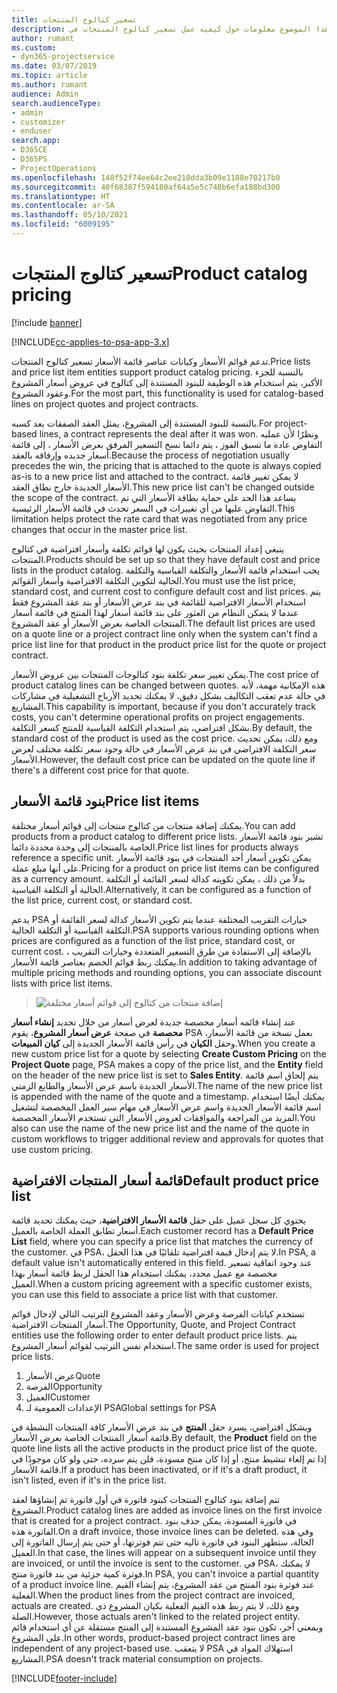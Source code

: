 ```yaml
---
title: تسعير كتالوج المنتجات
description: يقدم هذا الموضوع معلومات حول كيفية عمل تسعير كتالوج المنتجات في Dynamics 365 Project Service Automation (PSA).
author: rumant
ms.custom:
- dyn365-projectservice
ms.date: 03/07/2019
ms.topic: article
ms.author: rumant
audience: Admin
search.audienceType:
- admin
- customizer
- enduser
search.app:
- D365CE
- D365PS
- ProjectOperations
ms.openlocfilehash: 148f52f74ee64c2ee218dda3b09e1188e70217b0
ms.sourcegitcommit: 40f68387f594180af64a5e5c748b6efa188bd300
ms.translationtype: HT
ms.contentlocale: ar-SA
ms.lasthandoff: 05/10/2021
ms.locfileid: "6009195"
---
```

# <a name="product-catalog-pricing"></a><span data-ttu-id="e611f-103">تسعير كتالوج المنتجات</span><span class="sxs-lookup"><span data-stu-id="e611f-103">Product catalog pricing</span></span> 

[!include [banner](../includes/psa-now-project-operations.md)]

[!INCLUDE[cc-applies-to-psa-app-3.x](../includes/cc-applies-to-psa-app-3x.md)]


<span data-ttu-id="e611f-104">تدعم قوائم الأسعار وكيانات عناصر قائمة الأسعار تسعير كتالوج المنتجات.</span><span class="sxs-lookup"><span data-stu-id="e611f-104">Price lists and price list item entities support product catalog pricing.</span></span> <span data-ttu-id="e611f-105">بالنسبة للجزء الأكبر، يتم استخدام هذه الوظيفة للبنود المستندة إلى كتالوج في عروض أسعار المشروع وعقود المشروع.</span><span class="sxs-lookup"><span data-stu-id="e611f-105">For the most part, this functionality is used for catalog-based lines on project quotes and project contracts.</span></span>

<span data-ttu-id="e611f-106">بالنسبة للبنود المستندة إلى المشروع، يمثل العقد الصفقات بعد كسبه.</span><span class="sxs-lookup"><span data-stu-id="e611f-106">For project-based lines, a contract represents the deal after it was won.</span></span> <span data-ttu-id="e611f-107">ونظرًا لأن عمليه التفاوض عادة ما تسبق الفوز ، يتم دائما نسخ التسعير المرفق بعرض الأسعار ، إلى قائمة أسعار جديده وإرفاقه بالعقد.</span><span class="sxs-lookup"><span data-stu-id="e611f-107">Because the process of negotiation usually precedes the win, the pricing that is attached to the quote is always copied as-is to a new price list and attached to the contract.</span></span> <span data-ttu-id="e611f-108">لا يمكن تغيير قائمة الأسعار الجديدة خارج نطاق العقد.</span><span class="sxs-lookup"><span data-stu-id="e611f-108">This new price list can't be changed outside the scope of the contract.</span></span> <span data-ttu-id="e611f-109">يساعد هذا الحد على حماية بطاقة الأسعار التي تم التفاوض عليها من أي تغييرات في السعر تحدث في قائمة الأسعار الرئيسية.</span><span class="sxs-lookup"><span data-stu-id="e611f-109">This limitation helps protect the rate card that was negotiated from any price changes that occur in the master price list.</span></span>

<span data-ttu-id="e611f-110">ينبغي إعداد المنتجات بحيث يكون لها قوائم تكلفة وأسعار افتراضية في كتالوج المنتجات.</span><span class="sxs-lookup"><span data-stu-id="e611f-110">Products should be set up so that they have default cost and price lists in the product catalog.</span></span> <span data-ttu-id="e611f-111">يجب استخدام قائمة الأسعار والتكلفة القياسية والتكلفة الحالية لتكوين التكلفة الافتراضية وأسعار القوائم.</span><span class="sxs-lookup"><span data-stu-id="e611f-111">You must use the list price, standard cost, and current cost to configure default cost and list prices.</span></span> <span data-ttu-id="e611f-112">يتم استخدام الأسعار الافتراضية للقائمة في بند عرض الأسعار أو بند عقد المشروع فقط عندما لا يتمكن النظام من العثور على بند قائمة أسعار لهذا المنتج في قائمة أسعار المنتجات الخاصة بعرض الأسعار أو عقد المشروع.</span><span class="sxs-lookup"><span data-stu-id="e611f-112">The default list prices are used on a quote line or a project contract line only when the system can't find a price list line for that product in the product price list for the quote or project contract.</span></span>

<span data-ttu-id="e611f-113">يمكن تغيير سعر تكلفة بنود كتالوجات المنتجات بين عروض الأسعار.</span><span class="sxs-lookup"><span data-stu-id="e611f-113">The cost price of product catalog lines can be changed between quotes.</span></span> <span data-ttu-id="e611f-114">هذه الإمكانية مهمة، لأنه في حالة عدم تعقب التكاليف بشكل دقيق، لا يمكنك تحديد الأرباح التشغيلية في مشاركات المشاريع.</span><span class="sxs-lookup"><span data-stu-id="e611f-114">This capability is important, because if you don't accurately track costs, you can't determine operational profits on project engagements.</span></span> <span data-ttu-id="e611f-115">بشكل افتراضي، يتم استخدام التكلفة القياسية للمنتج كسعر التكلفة.</span><span class="sxs-lookup"><span data-stu-id="e611f-115">By default, the standard cost of the product is used as the cost price.</span></span> <span data-ttu-id="e611f-116">ومع ذلك، يمكن تحديث سعر التكلفة الافتراضي في بند عرض الأسعار في حالة وجود سعر تكلفة مختلف لعرض الأسعار.</span><span class="sxs-lookup"><span data-stu-id="e611f-116">However, the default cost price can be updated on the quote line if there's a different cost price for that quote.</span></span>

## <a name="price-list-items"></a><span data-ttu-id="e611f-117">بنود قائمة الأسعار</span><span class="sxs-lookup"><span data-stu-id="e611f-117">Price list items</span></span>

<span data-ttu-id="e611f-118">يمكنك إضافة منتجات من كتالوج منتجات إلى قوائم أسعار مختلفة.</span><span class="sxs-lookup"><span data-stu-id="e611f-118">You can add products from a product catalog to different price lists.</span></span> <span data-ttu-id="e611f-119">تشير بنود قائمة الأسعار الخاصة بالمنتجات إلى وحدة محددة دائما.</span><span class="sxs-lookup"><span data-stu-id="e611f-119">Price list lines for products always reference a specific unit.</span></span> <span data-ttu-id="e611f-120">يمكن تكوين أسعار أحد المنتجات في بنود قائمة الأسعار على أنها مبلغ عملة.</span><span class="sxs-lookup"><span data-stu-id="e611f-120">Pricing for a product on price list items can be configured as a currency amount.</span></span> <span data-ttu-id="e611f-121">بدلاً من ذلك ، يمكن تكوينه كدالة لسعر القائمة أو التكلفة الحالية أو التكلفة القياسية.</span><span class="sxs-lookup"><span data-stu-id="e611f-121">Alternatively, it can be configured as a function of the list price, current cost, or standard cost.</span></span>

<span data-ttu-id="e611f-122">يدعم PSA خيارات التقريب المختلفة عندما يتم تكوين الأسعار كدالة لسعر القائمة أو التكلفة القياسية أو التكلفة الحالية.</span><span class="sxs-lookup"><span data-stu-id="e611f-122">PSA supports various rounding options when prices are configured as a function of the list price, standard cost, or current cost.</span></span> <span data-ttu-id="e611f-123">بالإضافة إلى الاستفادة من طرق التسعير المتعددة وخيارات التقريب ، يمكنك ربط قوائم الخصم بعناصر قائمة الأسعار.</span><span class="sxs-lookup"><span data-stu-id="e611f-123">In addition to taking advantage of multiple pricing methods and rounding options, you can associate discount lists with price list items.</span></span> 

> ![إضافة منتجات من كتالوج إلى قوائم أسعار مختلفة](media/basic-guide-16.png)

<span data-ttu-id="e611f-125">عند إنشاء قائمه أسعار مخصصة جديدة لعرض أسعار من خلال تحديد **إنشاء أسعار محصصة** في صفحة **عرض أسعار المشروع**، يقوم PSA بعمل نسخة من قائمة الأسعار، وحقل **الكيان** في رأس قائمة الأسعار الجديدة إلى **كيان المبيعات**.</span><span class="sxs-lookup"><span data-stu-id="e611f-125">When you create a new custom price list for a quote by selecting **Create Custom Pricing** on the **Project Quote** page, PSA makes a copy of the price list, and the **Entity** field on the header of the new price list is set to **Sales Entity**.</span></span> <span data-ttu-id="e611f-126">يتم إلحاق اسم قائمة الأسعار الجديدة باسم عرض الأسعار والطابع الزمني.</span><span class="sxs-lookup"><span data-stu-id="e611f-126">The name of the new price list is appended with the name of the quote and a timestamp.</span></span> <span data-ttu-id="e611f-127">يمكنك أيضًا استخدام اسم قائمة الأسعار الجديدة واسم عرض الأسعار في مهام سير العمل المخصصة لتشغيل المزيد من المراجعة والموافقات لعروض الأسعار التي تستخدم الأسعار المخصصة.</span><span class="sxs-lookup"><span data-stu-id="e611f-127">You also can use the name of the new price list and the name of the quote in custom workflows to trigger additional review and approvals for quotes that use custom pricing.</span></span>

 
## <a name="default-product-price-list"></a><span data-ttu-id="e611f-128">قائمة أسعار المنتجات الافتراضية</span><span class="sxs-lookup"><span data-stu-id="e611f-128">Default product price list</span></span>
<span data-ttu-id="e611f-129">يحتوي كل سجل عميل على حقل **قائمة الأسعار الافتراضية**، حيث يمكنك تحديد قائمة أسعار تطابق العملة الخاصة بالعميل.</span><span class="sxs-lookup"><span data-stu-id="e611f-129">Each customer record has a **Default Price List** field, where you can specify a price list that matches the currency of the customer.</span></span> <span data-ttu-id="e611f-130">في PSA، لا يتم إدخال قيمة افتراضية تلقائيًا في هذا الحقل.</span><span class="sxs-lookup"><span data-stu-id="e611f-130">In PSA, a default value isn't automatically entered in this field.</span></span> <span data-ttu-id="e611f-131">عند وجود اتفاقية تسعير مخصصة مع عميل محدد، يمكنك استخدام هذا الحقل لربط قائمة أسعار بهذا العميل.</span><span class="sxs-lookup"><span data-stu-id="e611f-131">When a custom pricing agreement with a specific customer exists, you can use this field to associate a price list with that customer.</span></span>

<span data-ttu-id="e611f-132">تستخدم كيانات الفرصة وعرض الأسعار وعقد المشروع الترتيب التالي لإدخال قوائم أسعار المنتجات الافتراضية.</span><span class="sxs-lookup"><span data-stu-id="e611f-132">The Opportunity, Quote, and Project Contract entities use the following order to enter default product price lists.</span></span> <span data-ttu-id="e611f-133">يتم استخدام نفس الترتيب لقوائم أسعار المشروع.</span><span class="sxs-lookup"><span data-stu-id="e611f-133">The same order is used for project price lists.</span></span>

1.  <span data-ttu-id="e611f-134">عرض الأسعار</span><span class="sxs-lookup"><span data-stu-id="e611f-134">Quote</span></span>
2.  <span data-ttu-id="e611f-135">الفرصة</span><span class="sxs-lookup"><span data-stu-id="e611f-135">Opportunity</span></span>
3.  <span data-ttu-id="e611f-136">العميل</span><span class="sxs-lookup"><span data-stu-id="e611f-136">Customer</span></span>
4.  <span data-ttu-id="e611f-137">الإعدادات العمومية لـ PSA</span><span class="sxs-lookup"><span data-stu-id="e611f-137">Global settings for PSA</span></span>

<span data-ttu-id="e611f-138">وبشكل افتراضي، يسرد حقل **المنتج** في بند عرض الأسعار كافة المنتجات النشطة في قائمة أسعار المنتجات الخاصة بعرض الأسعار.</span><span class="sxs-lookup"><span data-stu-id="e611f-138">By default, the **Product** field on the quote line lists all the active products in the product price list of the quote.</span></span> <span data-ttu-id="e611f-139">إذا تم إلغاء تنشيط منتج، أو إذا كان منتج مسودة، فلن يتم سرده، حتى ولو كان موجودًا في قائمة الأسعار.</span><span class="sxs-lookup"><span data-stu-id="e611f-139">If a product has been inactivated, or if it's a draft product, it isn't listed, even if it's in the price list.</span></span> 

<span data-ttu-id="e611f-140">تتم إضافة بنود كتالوج المنتجات كبنود فاتورة في أول فاتورة تم إنشاؤها لعقد المشروع.</span><span class="sxs-lookup"><span data-stu-id="e611f-140">Product catalog lines are added as invoice lines on the first invoice that is created for a project contract.</span></span> <span data-ttu-id="e611f-141">في فاتورة المسودة، يمكن حذف بنود الفاتورة هذه.</span><span class="sxs-lookup"><span data-stu-id="e611f-141">On a draft invoice, those invoice lines can be deleted.</span></span> <span data-ttu-id="e611f-142">وفي هذه الحالة، ستظهر البنود في فاتورة تاليه حتى تتم فوترتها، أو حتى يتم إرسال الفاتورة إلى العميل.</span><span class="sxs-lookup"><span data-stu-id="e611f-142">In that case, the lines will appear on a subsequent invoice until they are invoiced, or until the invoice is sent to the customer.</span></span> <span data-ttu-id="e611f-143">في PSA، لا يمكنك فوترة كمية جزئية من بند فاتورة منتج.</span><span class="sxs-lookup"><span data-stu-id="e611f-143">In PSA, you can't invoice a partial quantity of a product invoice line.</span></span> <span data-ttu-id="e611f-144">عند فوترة بنود المنتج من عقد المشروع، يتم إنشاء القيم الفعلية.</span><span class="sxs-lookup"><span data-stu-id="e611f-144">When the product lines from the project contract are invoiced, actuals are created.</span></span> <span data-ttu-id="e611f-145">ومع ذلك، لا يتم ربط هذه القيم الفعلية بكيان المشروع ذي الصلة.</span><span class="sxs-lookup"><span data-stu-id="e611f-145">However, those actuals aren't linked to the related project entity.</span></span> <span data-ttu-id="e611f-146">وبمعني آخر، تكون بنود عقد المشروع المستندة إلى المنتج مستقلة عن أي استخدام قائم على المشروع.</span><span class="sxs-lookup"><span data-stu-id="e611f-146">In other words, product-based project contract lines are independent of any project-based use.</span></span> <span data-ttu-id="e611f-147">لا يتعقب PSA استهلاك المواد في المشاريع.</span><span class="sxs-lookup"><span data-stu-id="e611f-147">PSA doesn't track material consumption on projects.</span></span>


[!INCLUDE[footer-include](../includes/footer-banner.md)]